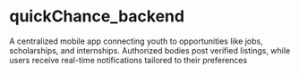 # quickChance_backend
A centralized mobile app connecting youth to opportunities like jobs, scholarships, and internships. Authorized bodies post verified listings, while users receive real-time notifications tailored to their preferences
